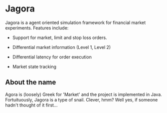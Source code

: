 # Jagora

Jagora is a agent oriented simulation framework for financial market experiments.  Features include: 

  * Support for market, limit and stop loss orders.

  * Differential market information (Level 1, Level 2)
  
  * Differential latency for order execution
  
  * Market state tracking

## About the name

Agora is (loosely) Greek for 'Market' and the project is implemented in Java. Fortuituously, Jagora is a type of snail.  Clever, hmm?  Well yes, if someone hadn't thought of it first...
